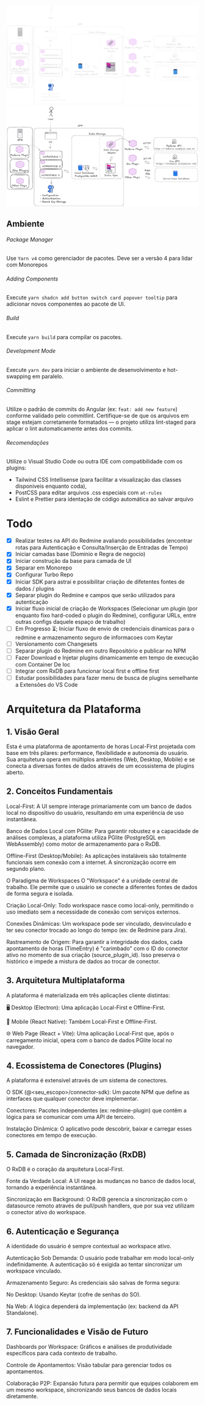 <p>

![header-light](./docs/diagram-light.png#gh-dark-mode-only)
![header-dark](./docs/diagram-dark.png#gh-light-mode-only)

</p>

## Ambiente

###### Package Manager
Use `Yarn v4` como gerenciador de pacotes. Deve ser a versão 4 para lidar com Monorepos

###### Adding Components
Execute `yarn shadcn add button switch card popover tooltip` para adicionar novos componentes ao pacote de UI.

###### Build
Execute `yarn build` para compilar os pacotes.

###### Development Mode
Execute `yarn dev` para iniciar o ambiente de desenvolvimento e hot-swapping em paralelo.

###### Committing
Utilize o padrão de commits do Angular (ex: `feat: add new feature`) conforme validado pelo commitlint. Certifique-se de que os arquivos em stage estejam corretamente formatados — o projeto utiliza lint-staged para aplicar o lint automaticamente antes dos commits.

###### Recomendações
Utilize o Visual Studio Code ou outra IDE com compatibilidade com os plugins:
  - Tailwind CSS Intellisense (para facilitar a visualização das classes disponiveis enquanto coda), 
  - PostCSS para editar arquivos .css especiais com `at-rules`
  - Eslint e Prettier para identação de código automática ao salvar arquivo

# Todo
- [X] Realizar testes na API do Redmine avaliando possibilidades (encontrar rotas para Autenticação e Consulta/Inserção de Entradas de Tempo)
- [X] Iniciar camadas base (Dominio e Regra de negocio)
- [X] Iniciar construção da base para camada de UI 
- [X] Separar em Monorepo
- [X] Configurar Turbo Repo
- [X] Iniciar SDK para astrai e possibilitar criação de difetentes fontes de dados / plugins
- [X] Separar plugin do Redmine e campos que serão utilizados para autenticação 
- [X] Iniciar fluxo inicial de criação de Workspaces (Selecionar um plugin (por enquanto fixo hard-coded o plugin do Redmine), configurar URLs, entre outras configs daquele espaço de trabalho)
- [ ] Em Progresso ⏳; Iniciar fluxo de envio de credenciais dinamicas para o redmine e armazenamento seguro de informacoes com Keytar
- [ ] Versionamento com Changesets
- [ ] Separar plugin do Redmine em outro Repositório e publicar no NPM
- [ ] Fazer Download e Injetar plugins dinamicamente em tempo de execução com Container De Ioc
- [ ] Integrar com RxDB para funcionar local first e offline first
- [ ] Estudar possibilidades para fazer menu de busca de plugins semelhante a Extensões do VS Code

# Arquitetura da Plataforma
## 1. Visão Geral
Esta é uma plataforma de apontamento de horas Local-First projetada com base em três pilares: performance, flexibilidade e autonomia do usuário. Sua arquitetura opera em múltiplos ambientes (Web, Desktop, Mobile) e se conecta a diversas fontes de dados através de um ecossistema de plugins aberto.

## 2. Conceitos Fundamentais
Local-First: A UI sempre interage primariamente com um banco de dados local no dispositivo do usuário, resultando em uma experiência de uso instantânea.

Banco de Dados Local com PGlite: Para garantir robustez e a capacidade de análises complexas, a plataforma utiliza PGlite (PostgreSQL em WebAssembly) como motor de armazenamento para o RxDB.

Offline-First (Desktop/Mobile): As aplicações instaláveis são totalmente funcionais sem conexão com a internet. A sincronização ocorre em segundo plano.

O Paradigma de Workspaces
O "Workspace" é a unidade central de trabalho. Ele permite que o usuário se conecte a diferentes fontes de dados de forma segura e isolada.

Criação Local-Only: Todo workspace nasce como local-only, permitindo o uso imediato sem a necessidade de conexão com serviços externos.

Conexões Dinâmicas: Um workspace pode ser vinculado, desvinculado e ter seu conector trocado ao longo do tempo (ex: de Redmine para Jira).

Rastreamento de Origem: Para garantir a integridade dos dados, cada apontamento de horas (TimeEntry) é "carimbado" com o ID do conector ativo no momento de sua criação (source_plugin_id). Isso preserva o histórico e impede a mistura de dados ao trocar de conector.

## 3. Arquitetura Multiplataforma
A plataforma é materializada em três aplicações cliente distintas:

🖥️ Desktop (Electron): Uma aplicação Local-First e Offline-First.

📱 Mobile (React Native): Também Local-First e Offline-First.

🌐 Web Page (React + Vite): Uma aplicação Local-First que, após o carregamento inicial, opera com o banco de dados PGlite local no navegador.

## 4. Ecossistema de Conectores (Plugins)
A plataforma é extensível através de um sistema de conectores.

O SDK (@<seu_escopo>/connector-sdk): Um pacote NPM que define as interfaces que qualquer conector deve implementar.

Conectores: Pacotes independentes (ex: redmine-plugin) que contêm a lógica para se comunicar com uma API de terceiro.

Instalação Dinâmica: O aplicativo pode descobrir, baixar e carregar esses conectores em tempo de execução.

## 5. Camada de Sincronização (RxDB)
O RxDB é o coração da arquitetura Local-First.

Fonte da Verdade Local: A UI reage às mudanças no banco de dados local, tornando a experiência instantânea.

Sincronização em Background: O RxDB gerencia a sincronização com o datasource remoto através de pull/push handlers, que por sua vez utilizam o conector ativo do workspace.

## 6. Autenticação e Segurança
A identidade do usuário é sempre contextual ao workspace ativo.

Autenticação Sob Demanda: O usuário pode trabalhar em modo local-only indefinidamente. A autenticação só é exigida ao tentar sincronizar um workspace vinculado.

Armazenamento Seguro: As credenciais são salvas de forma segura:

No Desktop: Usando Keytar (cofre de senhas do SO).

Na Web: A lógica dependerá da implementação (ex: backend da API Standalone).

## 7. Funcionalidades e Visão de Futuro
Dashboards por Workspace: Gráficos e análises de produtividade específicos para cada contexto de trabalho.

Controle de Apontamentos: Visão tabular para gerenciar todos os apontamentos.

Colaboração P2P: Expansão futura para permitir que equipes colaborem em um mesmo workspace, sincronizando seus bancos de dados locais diretamente.
